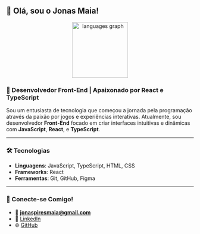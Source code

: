 ## 👋 Olá, sou o Jonas Maia!

<div align="center">
  <img src="https://github-readme-stats.vercel.app/api/top-langs?username=JonasMaia12&locale=en&hide_title=false&layout=compact&card_width=320&langs_count=5&theme=dracula&hide_border=false&order=2" height="150" alt="languages graph"  />
</div>

### 🚀 Desenvolvedor Front-End | Apaixonado por React e TypeScript

Sou um entusiasta de tecnologia que começou a jornada pela programação através da paixão por jogos e experiências interativas. Atualmente, sou desenvolvedor **Front-End** focado em criar interfaces intuitivas e dinâmicas com **JavaScript**, **React**, e **TypeScript**.

---

### 🛠️ Tecnologias

- **Linguagens**: JavaScript, TypeScript, HTML, CSS  
- **Frameworks**: React  
- **Ferramentas**: Git, GitHub, Figma  

---

### 🌟 Conecte-se Comigo!

- 📧 **jonaspiresmaia@gmail.com**  
- 💼 [LinkedIn](https://www.linkedin.com/in/jonaspiresmaia/)  
- 🌐 [GitHub](https://github.com/JonasMaia12)
